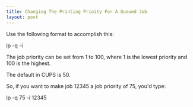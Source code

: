 ```yaml
---
title: Changing The Printing Prioity For A Queued Job
layout: post
---
```


Use the following format to accomplish this: lp -q <priority> -i <jobid>The job priority can be set from 1 to 100, where 1 is the lowest priority and 100 is the highest.The default in CUPS is 50.So, if you want to make job 12345 a job priority of 75, you'd type: lp -q 75 -i 12345
